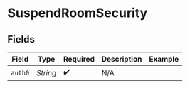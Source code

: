 # SuspendRoomSecurity


## Fields

| Field              | Type               | Required           | Description        | Example            |
| ------------------ | ------------------ | ------------------ | ------------------ | ------------------ |
| `auth0`            | *String*           | :heavy_check_mark: | N/A                |                    |